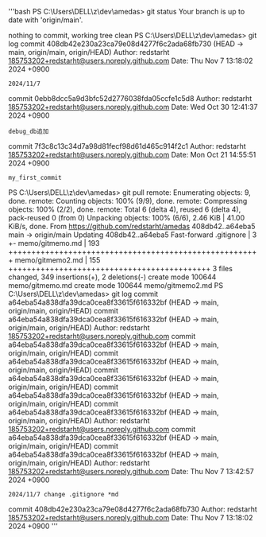 '''bash
PS C:\Users\DELL\z\dev\amedas> git status
Your branch is up to date with 'origin/main'.

nothing to commit, working tree clean
PS C:\Users\DELL\z\dev\amedas> git log
commit 408db42e230a23ca79e08d4277f6c2ada68fb730 (HEAD -> main, origin/main, origin/HEAD)
Author: redstarht <185753202+redstarht@users.noreply.github.com>
Date:   Thu Nov 7 13:18:02 2024 +0900

    2024/11/7

commit 0ebb8dcc5a9d3bfc52d2776038fda05ccfe1c5d8
Author: redstarht <185753202+redstarht@users.noreply.github.com>
Date:   Wed Oct 30 12:41:37 2024 +0900

    debug_db追加
commit 7f3c8c13c34d7a98d81fecf98d61d465c914f2c1
Author: redstarht <185753202+redstarht@users.noreply.github.com>
Date:   Mon Oct 21 14:55:51 2024 +0900

    my_first_commit
PS C:\Users\DELL\z\dev\amedas> git pull
remote: Enumerating objects: 9, done.
remote: Counting objects: 100% (9/9), done.
remote: Compressing objects: 100% (2/2), done.
remote: Total 6 (delta 4), reused 6 (delta 4), pack-reused 0 (from 0)
Unpacking objects: 100% (6/6), 2.46 KiB | 41.00 KiB/s, done.
From https://github.com/redstarht/amedas
   408db42..a64eba5  main       -> origin/main
Updating 408db42..a64eba5
Fast-forward
 .gitignore       |   3 +-
 memo/gitmemo.md  | 193 +++++++++++++++++++++++++++++++++++++++++++++++++++++++
 memo/gitmemo2.md | 155 ++++++++++++++++++++++++++++++++++++++++++++
 3 files changed, 349 insertions(+), 2 deletions(-)
 create mode 100644 memo/gitmemo.md
 create mode 100644 memo/gitmemo2.md
PS C:\Users\DELL\z\dev\amedas> git log
commit a64eba54a838dfa39dca0cea8f33615f616332bf (HEAD -> main, origin/main, origin/HEAD)
commit a64eba54a838dfa39dca0cea8f33615f616332bf (HEAD -> main, origin/main, origin/HEAD)
Author: redstarht <185753202+redstarht@users.noreply.github.com>
commit a64eba54a838dfa39dca0cea8f33615f616332bf (HEAD -> main, origin/main, origin/HEAD)
commit a64eba54a838dfa39dca0cea8f33615f616332bf (HEAD -> main, origin/main, origin/HEAD)
commit a64eba54a838dfa39dca0cea8f33615f616332bf (HEAD -> main, origin/main, origin/HEAD)
commit a64eba54a838dfa39dca0cea8f33615f616332bf (HEAD -> main, origin/main, origin/HEAD)
commit a64eba54a838dfa39dca0cea8f33615f616332bf (HEAD -> main, origin/main, origin/HEAD)
Author: redstarht <185753202+redstarht@users.noreply.github.com>
commit a64eba54a838dfa39dca0cea8f33615f616332bf (HEAD -> main, origin/main, origin/HEAD)
commit a64eba54a838dfa39dca0cea8f33615f616332bf (HEAD -> main, origin/main, origin/HEAD)
Author: redstarht <185753202+redstarht@users.noreply.github.com>
Date:   Thu Nov 7 13:42:57 2024 +0900

    2024/11/7 change .gitignore *md

commit 408db42e230a23ca79e08d4277f6c2ada68fb730
Author: redstarht <185753202+redstarht@users.noreply.github.com>
Date:   Thu Nov 7 13:18:02 2024 +0900
'''